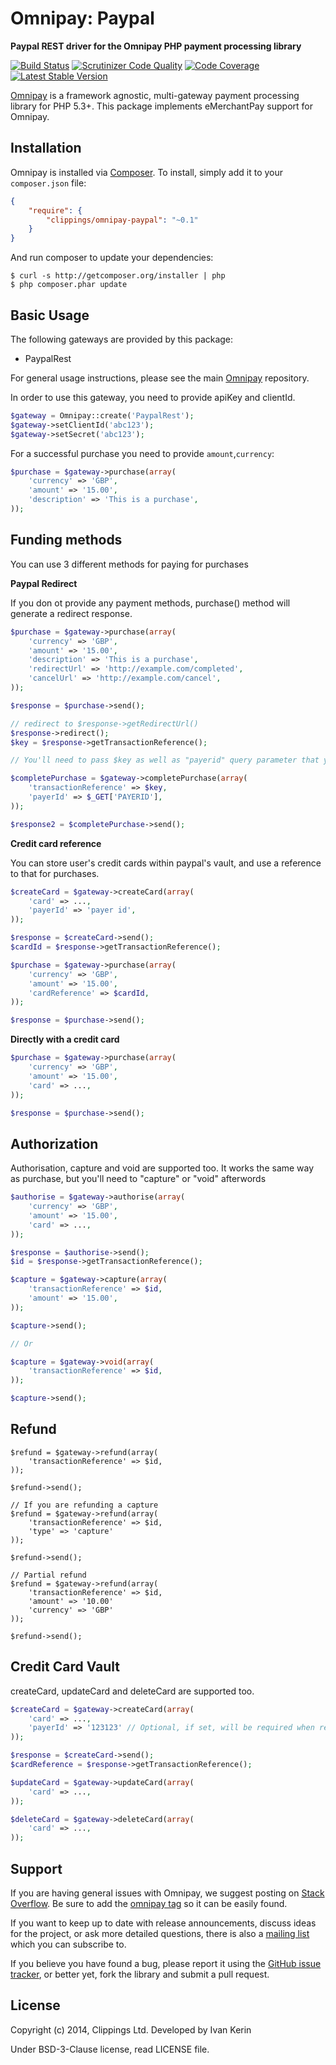 Omnipay: Paypal
============

**Paypal REST driver for the Omnipay PHP payment processing library**

[![Build Status](https://travis-ci.org/clippings/omnipay-paypal.png?branch=master)](https://travis-ci.org/clippings/omnipay-paypal)
[![Scrutinizer Code Quality](https://scrutinizer-ci.com/g/clippings/omnipay-paypal/badges/quality-score.png)](https://scrutinizer-ci.com/g/clippings/omnipay-paypal/)
[![Code Coverage](https://scrutinizer-ci.com/g/clippings/omnipay-paypal/badges/coverage.png)](https://scrutinizer-ci.com/g/clippings/omnipay-paypal/)
[![Latest Stable Version](https://poser.pugx.org/clippings/omnipay-paypal/v/stable.png)](https://packagist.org/packages/clippings/omnipay-paypal)

[Omnipay](https://github.com/omnipay/omnipay) is a framework agnostic, multi-gateway payment
processing library for PHP 5.3+. This package implements eMerchantPay support for Omnipay.

## Installation

Omnipay is installed via [Composer](http://getcomposer.org/). To install, simply add it
to your `composer.json` file:

```json
{
    "require": {
        "clippings/omnipay-paypal": "~0.1"
    }
}
```

And run composer to update your dependencies:

    $ curl -s http://getcomposer.org/installer | php
    $ php composer.phar update

## Basic Usage

The following gateways are provided by this package:

* PaypalRest

For general usage instructions, please see the main [Omnipay](https://github.com/omnipay/omnipay)
repository.

In order to use this gateway, you need to provide apiKey and clientId.

```php
$gateway = Omnipay::create('PaypalRest');
$gateway->setClientId('abc123');
$gateway->setSecret('abc123');
```

For a successful purchase you need to provide  ``amount``,``currency``:

```php
$purchase = $gateway->purchase(array(
    'currency' => 'GBP',
    'amount' => '15.00',
    'description' => 'This is a purchase',
));
```

Funding methods
---------------

You can use 3 different methods for paying for purchases

__Paypal Redirect__

If you don ot provide any payment methods, purchase() method will generate a redirect response.

```php
$purchase = $gateway->purchase(array(
    'currency' => 'GBP',
    'amount' => '15.00',
    'description' => 'This is a purchase',
    'redirectUrl' => 'http://example.com/completed',
    'cancelUrl' => 'http://example.com/cancel',
));

$response = $purchase->send();

// redirect to $response->getRedirectUrl()
$response->redirect();
$key = $response->getTransactionReference();

// You'll need to pass $key as well as "payerid" query parameter that you'll get from paypal redirecting back to your site

$completePurchase = $gateway->completePurchase(array(
    'transactionReference' => $key,
    'payerId' => $_GET['PAYERID'],
));

$response2 = $completePurchase->send();
```

__Credit card reference__

You can store user's credit cards within paypal's vault, and use a reference to that for purchases.

```php
$createCard = $gateway->createCard(array(
    'card' => ...,
    'payerId' => 'payer id',
));

$response = $createCard->send();
$cardId = $response->getTransactionReference();

$purchase = $gateway->purchase(array(
    'currency' => 'GBP',
    'amount' => '15.00',
    'cardReference' => $cardId,
));

$response = $purchase->send();
```

__Directly with a credit card__

```php
$purchase = $gateway->purchase(array(
    'currency' => 'GBP',
    'amount' => '15.00',
    'card' => ...,
));

$response = $purchase->send();
```

Authorization
-------------

Authorisation, capture and void are supported too. It works the same way as purchase, but you'll need to "capture" or "void" afterwords

```php
$authorise = $gateway->authorise(array(
    'currency' => 'GBP',
    'amount' => '15.00',
    'card' => ...,
));

$response = $authorise->send();
$id = $response->getTransactionReference();

$capture = $gateway->capture(array(
    'transactionReference' => $id,
    'amount' => '15.00',
));

$capture->send();

// Or

$capture = $gateway->void(array(
    'transactionReference' => $id,
));

$capture->send();

```

Refund
------

```
$refund = $gateway->refund(array(
    'transactionReference' => $id,
));

$refund->send();

// If you are refunding a capture
$refund = $gateway->refund(array(
    'transactionReference' => $id,
    'type' => 'capture'
));

$refund->send();

// Partial refund
$refund = $gateway->refund(array(
    'transactionReference' => $id,
    'amount' => '10.00'
    'currency' => 'GBP'
));

$refund->send();
```

Credit Card Vault
-----------------

createCard, updateCard and deleteCard are supported too.

```php
$createCard = $gateway->createCard(array(
    'card' => ...,
    'payerId' => '123123' // Optional, if set, will be required when referencing for a purchase later
));

$response = $createCard->send();
$cardReference = $response->getTransactionReference();

$updateCard = $gateway->updateCard(array(
    'card' => ...,
));

$deleteCard = $gateway->deleteCard(array(
    'card' => ...,
));
```

## Support

If you are having general issues with Omnipay, we suggest posting on
[Stack Overflow](http://stackoverflow.com/). Be sure to add the
[omnipay tag](http://stackoverflow.com/questions/tagged/omnipay) so it can be easily found.

If you want to keep up to date with release announcements, discuss ideas for the project,
or ask more detailed questions, there is also a [mailing list](https://groups.google.com/forum/#!forum/omnipay) which
you can subscribe to.

If you believe you have found a bug, please report it using the [GitHub issue tracker](https://github.com/clippings/omnipay-emp/issues),
or better yet, fork the library and submit a pull request.

License
-------

Copyright (c) 2014, Clippings Ltd. Developed by Ivan Kerin

Under BSD-3-Clause license, read LICENSE file.
